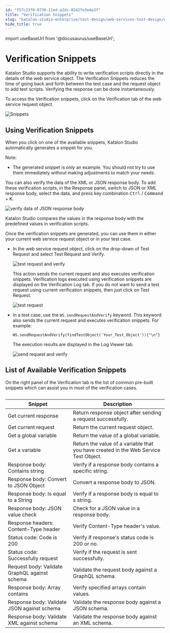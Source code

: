 ```yaml
---
id: "f57c23f0-0738-11ed-a2dc-0242fe3e4a3f"
title: "Verification Snippets"
slug: "katalon-studio-enterprise/test-design/web-services-test-design/working-with-apiweb-services-project/verification-snippets"
hide_title: true
---
```

import useBaseUrl from '@docusaurus/useBaseUrl';


# <a id="id" class="anchor_top_offset"/><a id="ariaid-title1" class="anchor_top_offset"/>Verification Snippets

<p xmlns="http://www.w3.org/1999/xhtml" className="p">Katalon Studio supports the ability to write verification scripts directly in the details of the web service object. The <span className="ph uicontrol">Verification Snippets</span> reduces the time of going back and forth between the test case and the request object to add test scripts. Verifying the response can be done instantaneously.</p> 
<p xmlns="http://www.w3.org/1999/xhtml" className="p">To access the <span className="ph uicontrol">Verification snippets</span>, click on the <span className="ph uicontrol">Verification</span> tab of the web service request object.</p> 
<p xmlns="http://www.w3.org/1999/xhtml" className="p"><img className="image" width={700} src={useBaseUrl("/f5826580-0738-11ed-a2dc-0242fe3e4a3f.png")} alt="Snippets" /></p> 

## <a id="id_1" class="anchor_top_offset"/>Using Verification Snippets

<p xmlns="http://www.w3.org/1999/xhtml" className="p">When you click on one of the available snippets, Katalon Studio automatically generates a snippet for you. </p> 
<div xmlns="http://www.w3.org/1999/xhtml" className="note note note_note"><span className="note__title">Note:</span> <ul className="ul"><li className="li">The generated snippet is only an example. You should not try to use them immediately without making adjustments to match your needs.</li></ul></div>
<p xmlns="http://www.w3.org/1999/xhtml" className="p">You can also verify the data of the XML or JSON response body. To add these verification scripts, in the <span className="ph uicontrol">Response</span> panel, switch to JSON or XML response body, select the data, and press key combination <kbd className="ph userinput">Ctrl</kbd> / <kbd className="ph userinput">Command</kbd> + <kbd className="ph userinput">K</kbd>.</p> 
<p xmlns="http://www.w3.org/1999/xhtml" className="p"><img className="image" width={700} src={useBaseUrl("/16039fe0-0739-11ed-a2dc-0242fe3e4a3f.png")} alt="verify data of JSON response body" /></p> 
<p xmlns="http://www.w3.org/1999/xhtml" className="p">Katalon Studio compares the values in the response body with the predefined values in verification scripts.</p> 
<p xmlns="http://www.w3.org/1999/xhtml" className="p">Once the verification snippets are generated, you can use them in either your current web service request object or in your test case.</p> 
<ul xmlns="http://www.w3.org/1999/xhtml" className="ul"><li className="li"><p className="p">In the web service request object, click on the drop-down of <span className="ph uicontrol">Test Request</span> and select <span className="ph uicontrol">Test Request and Verify</span>.</p><p className="p"><img className="image" width={700} src={useBaseUrl("/161245e0-0739-11ed-a2dc-0242fe3e4a3f.png")} alt="test request and verify" /></p><p className="p">This action sends the current request and also executes verification snippets. Verification logs executed using verification snippets are displayed on the <span className="ph uicontrol">Verification Log</span> tab. If you do not want to send a test request using current verification snippets, then just click on <span className="ph uicontrol">Test Request</span>.</p><p className="p"><img className="image" width={700} src={useBaseUrl("/1620ebe0-0739-11ed-a2dc-0242fe3e4a3f.png")} alt="test request" /></p></li><li className="li"><p className="p">In a test case, use the <code className="ph codeph">WS.sendRequestAndVerify</code> keyword. This keyword also sends the current request and executes verification snippets. For example:</p><pre className="pre codeblock"><code>WS.sendRequestAndVerify(findTestObject('Your_Test_Object')){"\n"}</code></pre><p className="p">The execution results are displayed in the <span className="ph uicontrol">Log Viewer</span> tab.</p><p className="p"><img className="image" width={700} src={useBaseUrl("/162f91e0-0739-11ed-a2dc-0242fe3e4a3f.png")} alt="send request and verify" /></p></li></ul> 

## <a id="id_2" class="anchor_top_offset"/>List of Available Verification Snippets

<p xmlns="http://www.w3.org/1999/xhtml" className="p">On the right panel of the <span className="ph uicontrol">Verification</span> tab is the list of common pre-built snippets which can assist you in most of the verification cases. </p> 
<table xmlns="http://www.w3.org/1999/xhtml" className="table"><caption /><colgroup><col /><col /></colgroup><thead className="thead"><tr className><th className="entry anchor_top_offset" id="id_2__entry__1">Snippet</th><th className="entry anchor_top_offset" id="id_2__entry__2">Description</th></tr></thead><tbody className="tbody"><tr className><td className="entry" headers="id_2__entry__1 id_2__entry__2 ">Get current response</td><td className="entry" headers="id_2__entry__1 id_2__entry__2 ">Return response object after sending a request successfully.</td></tr><tr className><td className="entry" headers="id_2__entry__1 id_2__entry__2 ">Get current request</td><td className="entry" headers="id_2__entry__1 id_2__entry__2 ">Return the current request object.</td></tr><tr className><td className="entry" headers="id_2__entry__1 id_2__entry__2 ">Get a global variable</td><td className="entry" headers="id_2__entry__1 id_2__entry__2 ">Return the value of a global variable.</td></tr><tr className><td className="entry" headers="id_2__entry__1 id_2__entry__2 ">Get a variable</td><td className="entry" headers="id_2__entry__1 id_2__entry__2 ">Return the value of a variable that you have created in the Web Service Test Object.</td></tr><tr className><td className="entry" headers="id_2__entry__1 id_2__entry__2 ">Response body: Contains string</td><td className="entry" headers="id_2__entry__1 id_2__entry__2 ">Verify if a response body contains a specific string.</td></tr><tr className><td className="entry" headers="id_2__entry__1 id_2__entry__2 ">Response body: Convert to JSON Object</td><td className="entry" headers="id_2__entry__1 id_2__entry__2 ">Convert a response body to JSON.</td></tr><tr className><td className="entry" headers="id_2__entry__1 id_2__entry__2 ">Response body: Is equal to a String</td><td className="entry" headers="id_2__entry__1 id_2__entry__2 ">Verify if a response body is equal to s string.</td></tr><tr className><td className="entry" headers="id_2__entry__1 id_2__entry__2 ">Response body: JSON value check</td><td className="entry" headers="id_2__entry__1 id_2__entry__2 ">Check for a JSON value in a response body.</td></tr><tr className><td className="entry" headers="id_2__entry__1 id_2__entry__2 ">Response headers: Content-Type header</td><td className="entry" headers="id_2__entry__1 id_2__entry__2 ">Verify Content-Type header's value.</td></tr><tr className><td className="entry" headers="id_2__entry__1 id_2__entry__2 ">Status code: Code is 200</td><td className="entry" headers="id_2__entry__1 id_2__entry__2 ">Verify if response's status code is 200 or no.</td></tr><tr className><td className="entry" headers="id_2__entry__1 id_2__entry__2 ">Status code: Successfully request</td><td className="entry" headers="id_2__entry__1 id_2__entry__2 ">Verify if the request is sent successfully.</td></tr><tr className><td className="entry" headers="id_2__entry__1 id_2__entry__2 ">Request body: Validate GraphQL against schema</td><td className="entry" headers="id_2__entry__1 id_2__entry__2 ">Validate the request body against a GraphQL schema.</td></tr><tr className><td className="entry" headers="id_2__entry__1 id_2__entry__2 ">Response body: Array contains</td><td className="entry" headers="id_2__entry__1 id_2__entry__2 ">Verify specified arrays contain values.</td></tr><tr className><td className="entry" headers="id_2__entry__1 id_2__entry__2 ">Response body: Validate JSON against schema</td><td className="entry" headers="id_2__entry__1 id_2__entry__2 ">Validate the response body against a JSON schema.</td></tr><tr className><td className="entry" headers="id_2__entry__1 id_2__entry__2 ">Response body: Validate XML against schema</td><td className="entry" headers="id_2__entry__1 id_2__entry__2 ">Validate the response body against an XML schema.</td></tr></tbody></table> 
